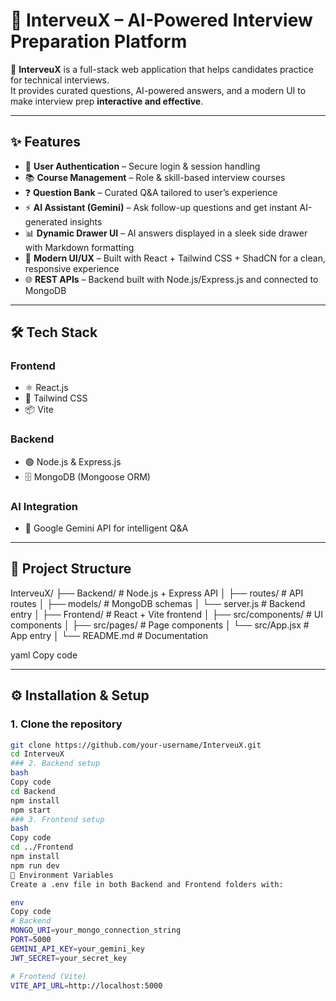 # 🤖 InterveuX – AI-Powered Interview Preparation Platform

🚀 **InterveuX** is a full-stack web application that helps candidates practice for technical interviews.  
It provides curated questions, AI-powered answers, and a modern UI to make interview prep **interactive and effective**.

---

## ✨ Features

- 🔐 **User Authentication** – Secure login & session handling  
- 📚 **Course Management** – Role & skill-based interview courses  
- ❓ **Question Bank** – Curated Q&A tailored to user’s experience  
- ⚡ **AI Assistant (Gemini)** – Ask follow-up questions and get instant AI-generated insights  
- 📊 **Dynamic Drawer UI** – AI answers displayed in a sleek side drawer with Markdown formatting  
- 🎨 **Modern UI/UX** – Built with React + Tailwind CSS + ShadCN for a clean, responsive experience  
- 🌐 **REST APIs** – Backend built with Node.js/Express.js and connected to MongoDB  

---

## 🛠️ Tech Stack

### Frontend
- ⚛️ React.js  
- 🎨 Tailwind CSS  
- 📦 Vite  

### Backend
- 🟢 Node.js & Express.js  
- 🗄️ MongoDB (Mongoose ORM)  

### AI Integration
- 🤖 Google Gemini API for intelligent Q&A  

---

## 📂 Project Structure

InterveuX/
├── Backend/ # Node.js + Express API
│ ├── routes/ # API routes
│ ├── models/ # MongoDB schemas
│ └── server.js # Backend entry
│
├── Frontend/ # React + Vite frontend
│ ├── src/components/ # UI components
│ ├── src/pages/ # Page components
│ └── src/App.jsx # App entry
│
└── README.md # Documentation

yaml
Copy code

---

## ⚙️ Installation & Setup

### 1. Clone the repository
```bash
git clone https://github.com/your-username/InterveuX.git
cd InterveuX
### 2. Backend setup
bash
Copy code
cd Backend
npm install
npm start
### 3. Frontend setup
bash
Copy code
cd ../Frontend
npm install
npm run dev
🔑 Environment Variables
Create a .env file in both Backend and Frontend folders with:

env
Copy code
# Backend
MONGO_URI=your_mongo_connection_string
PORT=5000
GEMINI_API_KEY=your_gemini_key
JWT_SECRET=your_secret_key

# Frontend (Vite)
VITE_API_URL=http://localhost:5000
